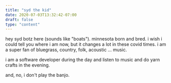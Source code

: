 ```yaml
---
title: "syd the kid"
date: 2020-07-03T13:32:42-07:00
draft: false
type: "content"
---
```


hey syd botz here (sounds like "boats"). minnesota born and bred. i wish i could tell you where i am now, but it changes a lot in  these covid times. i am a super fan of bluegrass, country, folk, acoustic ... music. 

i am a software developer during the day and listen to music and do yarn crafts in the evening.    

and, no, i don't play the banjo. 